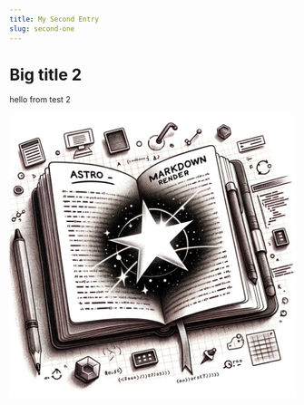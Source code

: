 ```yaml
---
title: My Second Entry
slug: second-one
---
```

# Big title 2
hello from test 2

![Astro Markdown Render](./astro-markdown-render.png)
